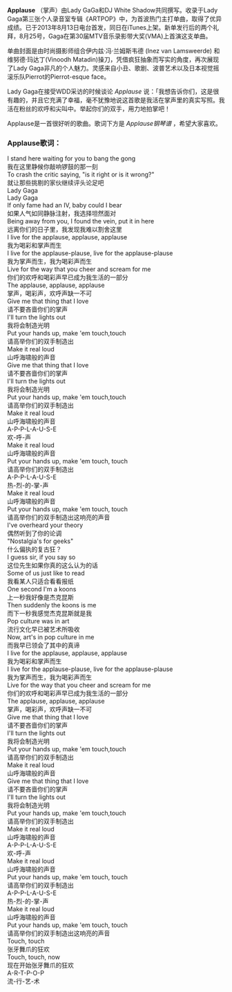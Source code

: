 

**Applause** （掌声）由Lady GaGa和DJ White Shadow共同撰写。收录于Lady
Gaga第三张个人录音室专辑《ARTPOP》中，为首波热门主打单曲，取得了优异成绩。已于2013年8月13日电台首发，同日在iTunes上架。新单发行后的两个礼拜，8月25号，Gaga在第30届MTV音乐录影带大奖(VMA)上首演这支单曲。

  
单曲封面是由时尚摄影师组合伊内兹·冯·兰姆斯韦德 (Inez van Lamsweerde) 和维努德·玛达丁(Vinoodh
Matadin)操刀，凭借疯狂抽象而写实的角度，再次展现了Lady
Gaga非凡的个人魅力。灵感来自小丑、歌剧、波普艺术以及日本视觉摇滚乐队Pierrot的Pierrot-esque face。

  
Lady Gaga在接受WDD采访的时候谈论 _Applause_
说：「我想告诉你们，这是很有趣的，并且它充满了幸福，毫不犹豫地说这首歌是我活在掌声里的真实写照。我活在粉丝的欢呼和尖叫中。举起你们的双手，用力地拍掌吧！

  
Applause是一首很好听的歌曲。歌词下方是 _Applause钢琴谱_ ，希望大家喜欢。

### Applause歌词：

I stand here waiting for you to bang the gong  
我在这里静候你敲响锣鼓的那一刻  
To crash the critic saying, "is it right or is it wrong?"  
就让那些挑剔的家伙继续评头论足吧  
Lady Gaga  
Lady Gaga  
If only fame had an IV, baby could I bear  
如果人气如同静脉注射，我选择坦然面对  
Being away from you, I found the vein, put it in here  
远离你们的日子里，我发现我难以割舍这里  
I live for the applause, applause, applause  
我为喝彩和掌声而生  
I live for the applause-plause, live for the applause-plause  
我为掌声而生，我为喝彩声而生  
Live for the way that you cheer and scream for me  
你们的欢呼和喝彩声早已成为我生活的一部分  
The applause, applause, applause  
掌声，喝彩声，欢呼声缺一不可  
Give me that thing that I love  
请不要吝啬你们的掌声  
I'll turn the lights out  
我将会制造光明  
Put your hands up, make 'em touch,touch  
请高举你们的双手制造出  
Make it real loud  
山呼海啸般的声音  
Give me that thing that I love  
请不要吝啬你们的掌声  
I'll turn the lights out  
我将会制造光明  
Put your hands up, make 'em touch,touch  
请高举你们的双手制造出  
Make it real loud  
山呼海啸般的声音  
A-P-P-L-A-U-S-E  
欢-呼-声  
Make it real loud  
山呼海啸般的声音  
Put your hands up, make 'em touch, touch  
请高举你们的双手制造出  
A-P-P-L-A-U-S-E  
热-烈-的-掌-声  
Make it real loud  
山呼海啸般的声音  
Put your hands up, make 'em touch, touch  
请高举你们的双手制造出这响亮的声音  
I've overheard your theory  
偶然听到了你的论调  
"Nostalgia's for geeks"  
什么偏执的复古狂？  
I guess sir, if you say so  
这位先生如果你真的这么认为的话  
Some of us just like to read  
我看某人只适合看看报纸  
One second I'm a koons  
上一秒我好像是杰克昆斯  
Then suddenly the koons is me  
而下一秒我感觉杰克昆斯就是我  
Pop culture was in art  
流行文化早已被艺术所吸收  
Now, art's in pop culture in me  
而我早已领会了其中的真谛  
I live for the applause, applause, applause  
我为喝彩和掌声而生  
I live for the applause-plause, live for the applause-plause  
我为掌声而生，我为喝彩声而生  
Live for the way that you cheer and scream for me  
你们的欢呼和喝彩声早已成为我生活的一部分  
The applause, applause, applause  
掌声，喝彩声，欢呼声缺一不可  
Give me that thing that I love  
请不要吝啬你们的掌声  
I'll turn the lights out  
我将会制造光明  
Put your hands up, make 'em touch,touch  
请高举你们的双手制造出  
Make it real loud  
山呼海啸般的声音  
Give me that thing that I love  
请不要吝啬你们的掌声  
I'll turn the lights out  
我将会制造光明  
Put your hands up, make 'em touch,touch  
请高举你们的双手制造出  
Make it real loud  
山呼海啸般的声音  
A-P-P-L-A-U-S-E  
欢-呼-声  
Make it real loud  
山呼海啸般的声音  
Put your hands up, make 'em touch, touch  
请高举你们的双手制造出  
A-P-P-L-A-U-S-E  
热-烈-的-掌-声  
Make it real loud  
山呼海啸般的声音  
Put your hands up, make 'em touch, touch  
请高举你们的双手制造出这响亮的声音  
Touch, touch  
张牙舞爪的狂欢  
Touch, touch, now  
现在开始张牙舞爪的狂欢  
A-R-T-P-O-P  
流-行-艺-术

